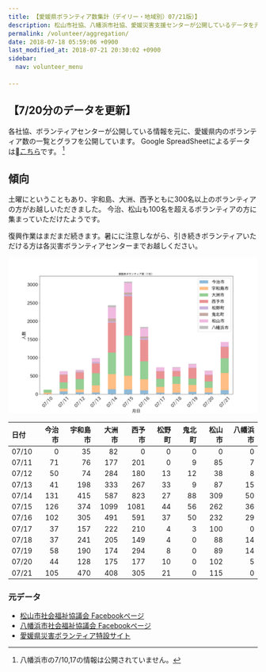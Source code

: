 ```yaml
---
title: 【愛媛県ボランティア数集計（デイリー・地域別）07/21版）】
description: 松山市社協、八幡浜市社協、愛媛災害支援センターが公開しているデータを元に、ボランティア数のグラフを作成・公開しています。
permalink: /volunteer/aggregation/
date: 2018-07-18 05:59:06 +0900
last_modified_at: 2018-07-21 20:30:02 +0900
sidebar:
  nav: volunteer_menu

---
```

## 【7/20分のデータを更新】

各社協、ボランティアセンターが公開している情報を元に、愛媛県内のボランティア数の一覧とグラフを公開しています。
Google SpreadSheetによるデータは[こちら](https://docs.google.com/spreadsheets/d/1h-GFHoNa55P96wu_HNbPk899eN4HZcnu1T9q4eag8Uc/edit#gid=0)です。 [^1]

## 傾向

土曜にということもあり、宇和島、大洲、西予ともに300名以上のボランティアの方がお越しいただきました。
今治、松山も100名を超えるボランティアの方に集まっていただけたようです。

復興作業はまだまだ続きます。暑にに注意しながら、引き続きボランティアいただける方は各災害ボランティアセンターまでお越しください。

![愛媛県内ボランティア数（日次）](/assets/images/volunteer_count.png)

[^1]: 八幡浜市の7/10,17の情報は公開されていません。


| 日付   |   今治市 |   宇和島市 |   大洲市 |   西予市 |   松野町 |   鬼北町 |   松山市 |   八幡浜市 |
|:-------|---------:|-----------:|---------:|---------:|---------:|---------:|---------:|-----------:|
| 07/10  |        0 |         35 |       82 |        0 |        0 |        0 |        0 |          0 |
| 07/11  |       71 |         76 |      177 |      201 |        0 |        9 |       85 |          7 |
| 07/12  |       50 |         74 |      284 |      180 |       13 |       12 |       38 |          8 |
| 07/13  |       41 |        198 |      333 |      267 |       33 |        9 |       87 |         15 |
| 07/14  |      131 |        415 |      587 |      823 |       27 |       88 |      309 |         50 |
| 07/15  |      126 |        374 |     1099 |     1081 |       44 |       56 |      262 |         36 |
| 07/16  |      102 |        305 |      491 |      591 |       37 |       50 |      232 |         29 |
| 07/17  |       37 |        157 |      222 |      210 |        4 |        3 |      100 |          0 |
| 07/18  |       37 |        241 |      205 |      149 |        4 |        0 |       88 |         14 |
| 07/19  |       58 |        190 |      174 |      294 |        8 |        0 |       89 |         14 |
| 07/20  |       44 |        128 |      175 |      177 |       10 |        0 |      102 |          5 |
| 07/21  |      105 |        470 |      408 |      305 |       21 |        0 |      115 |          0 |

### 元データ

- [松山市社会福祉協議会 Facebookページ](https://www.facebook.com/matsuyama.wel/)
- [八幡浜市社会福祉協議会 Facebookページ](https://www.facebook.com/ywthm.syakyo/)
- [愛媛県災害ボランティア特設サイト](https://ehimesvc.jp/)
